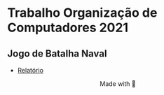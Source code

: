 # Trabalho Organização de Computadores 2021
## Jogo de Batalha Naval

- [Relatório](https://docs.google.com/document/d/1uxDTAzi0NaxogOyYGXjQHqikmh5c8k7BtDaZQ4Lr6yA/edit#)

<p align="center">
  Made with 🤔
</p>
